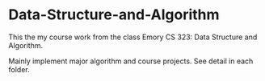 # Data-Structure-and-Algorithm

This the my course work from the class Emory CS 323: Data Structure and Algorithm.

Mainly implement major algorithm and course projects. See detail in each folder.
